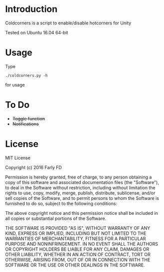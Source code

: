 Introduction
===========

Coldcorners is a script to enable/disable hotcorners for Unity

Tested on Ubuntu 16.04 64-bit

Usage
=====

Type 

`./coldcorners.py -h` 

for usage

To Do
=====

* ~~Toggle function~~
* ~~Notifications~~

License
=======

MIT License

Copyright (c) 2016 Farly FD 

Permission is hereby granted, free of charge, to any person obtaining a copy
of this software and associated documentation files (the "Software"), to deal
in the Software without restriction, including without limitation the rights
to use, copy, modify, merge, publish, distribute, sublicense, and/or sell
copies of the Software, and to permit persons to whom the Software is
furnished to do so, subject to the following conditions:

The above copyright notice and this permission notice shall be included in all
copies or substantial portions of the Software.

THE SOFTWARE IS PROVIDED "AS IS", WITHOUT WARRANTY OF ANY KIND, EXPRESS OR
IMPLIED, INCLUDING BUT NOT LIMITED TO THE WARRANTIES OF MERCHANTABILITY,
FITNESS FOR A PARTICULAR PURPOSE AND NONINFRINGEMENT. IN NO EVENT SHALL THE
AUTHORS OR COPYRIGHT HOLDERS BE LIABLE FOR ANY CLAIM, DAMAGES OR OTHER
LIABILITY, WHETHER IN AN ACTION OF CONTRACT, TORT OR OTHERWISE, ARISING FROM,
OUT OF OR IN CONNECTION WITH THE SOFTWARE OR THE USE OR OTHER DEALINGS IN THE
SOFTWARE.
